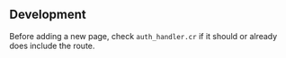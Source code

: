 ## Development
Before adding a new page, check `auth_handler.cr` if it should or already does include the route.